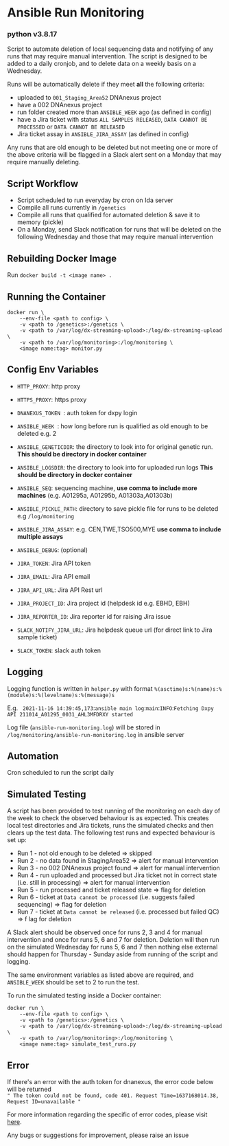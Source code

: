 # Ansible Run Monitoring
### python v3.8.17

Script to automate deletion of local sequencing data and notifying of any runs that may require manual intervention. The script is designed to be added to a daily cronjob, and to delete data on a weekly basis on a Wednesday.

Runs will be automatically delete if they meet **all** the following criteria:

- uploaded to `001_Staging_Area52` DNAnexus project
- have a 002 DNAnexus project
- run folder created more than `ANSIBLE_WEEK` ago (as defined in config)
- have a Jira ticket with status `ALL SAMPLES RELEASED`, `DATA CANNOT BE PROCESSED` or `DATA CANNOT BE RELEASED`
- Jira ticket assay in `ANSIBLE_JIRA_ASSAY` (as defined in config)

Any runs that are old enough to be deleted but not meeting one or more of the above criteria will be flagged in a Slack alert sent on a Monday that may require manually deleting.

## Script Workflow

- Script scheduled to run everyday by cron on Ida server
- Compile all runs currently in `/genetics`
- Compile all runs that qualified for automated deletion & save it to memory (pickle)
- On a Monday, send Slack notification for runs that will be deleted on the following Wednesday and those that may require manual intervention


## Rebuilding Docker Image

Run `docker build -t <image name> .`

## Running the Container
```
docker run \
    --env-file <path to config> \
    -v <path to /genetics>:/genetics \
    -v <path to /var/log/dx-streaming-upload>:/log/dx-streaming-upload \
    -v <path to /var/log/monitoring>:/log/monitoring \
    <image name:tag> monitor.py
```

## Config Env Variables

- `HTTP_PROXY`: http proxy
- `HTTPS_PROXY`: https proxy
- `DNANEXUS_TOKEN `: auth token for dxpy login

- `ANSIBLE_WEEK `: how long before run is qualified as old enough to be deleted e.g. 2
- `ANSIBLE_GENETICDIR`: the directory to look into for original genetic run. **This should be directory in docker container**
- `ANSIBLE_LOGSDIR`: the directory to look into for uploaded run logs **This should be directory in docker container**
- `ANSIBLE_SEQ`: sequencing machine, **use comma to include more machines** (e.g. A01295a, A01295b, A01303a,A01303b)
- `ANSIBLE_PICKLE_PATH`: directory to save pickle file for runs to be deleted e.g `/log/monitoring`
- `ANSIBLE_JIRA_ASSAY`: e.g. CEN,TWE,TSO500,MYE **use comma to include multiple assays**
- `ANSIBLE_DEBUG`: (optional)

- `JIRA_TOKEN`: Jira API token
- `JIRA_EMAIL`: Jira API email
- `JIRA_API_URL`: Jira API Rest url
- `JIRA_PROJECT_ID`: Jira project id (helpdesk id e.g. EBHD, EBH)
- `JIRA_REPORTER_ID`: Jira reporter id for raising Jira issue

- `SLACK_NOTIFY_JIRA_URL`: Jira helpdesk queue url (for direct link to Jira sample ticket)
- `SLACK_TOKEN`: slack auth token


## Logging

Logging function is written in ` helper.py ` with format ` %(asctime)s:%(name)s:%(module)s:%(levelname)s:%(message)s `

E.g. ``` 2021-11-16 14:39:45,173```:```ansible main log```:```main```:```INFO```:```Fetching Dxpy API 211014_A01295_0031_AHL3MFDRXY started ```

Log file (``` ansible-run-monitoring.log ```) will be stored in ``` /log/monitoring/ansible-run-monitoring.log ``` in ansible server

## Automation

Cron scheduled to run the script daily


## Simulated Testing

A script has been provided to test running of the monitoring on each day of the week to check the observed behaviour is as expected. This creates local test directories and Jira tickets, runs the simulated checks and then clears up the test data. The following test runs and expected behaviour is set up:

- Run 1 - not old enough to be deleted => skipped
- Run 2 - no data found in StagingArea52 => alert for manual intervention
- Run 3 - no 002 DNAnexus project found => alert for manual intervention
- Run 4 - run uploaded and processed but Jira ticket not in correct state (i.e. still in processing) => alert for manual intervention
- Run 5 - run processed and ticket released state => flag for deletion
- Run 6 - ticket at `Data cannot be processed` (i.e. suggests failed sequencing) => flag for deletion
- Run 7 - ticket at `Data cannot be released` (i.e. processed but failed QC) => f lag for deletion

A Slack alert should be observed once for runs 2, 3 and 4 for manual intervention and once for runs 5, 6 and 7 for deletion. Deletion will then run on the simulated Wednesday for runs 5, 6 and 7 then nothing else external should happen for Thursday - Sunday aside from running of the script and logging.

The same environment variables as listed above are required, and `ANSIBLE_WEEK` should be set to 2 to run the test.

To run the simulated testing inside a Docker container:
```
docker run \
    --env-file <path to config> \
    -v <path to /genetics>:/genetics \
    -v <path to /var/log/dx-streaming-upload>:/log/dx-streaming-upload \
    -v <path to /var/log/monitoring>:/log/monitoring \
    <image name:tag> simulate_test_runs.py
```


## Error

If there's an error with the auth token for dnanexus, the error code below will be returned\
`" The token could not be found, code 401. Request Time=1637168014.38, Request ID=unavailable "`

For more information regarding the specific of error codes, please visit [here](https://documentation.dnanexus.com/developer/api/protocols).

Any bugs or suggestions for improvement, please raise an issue
